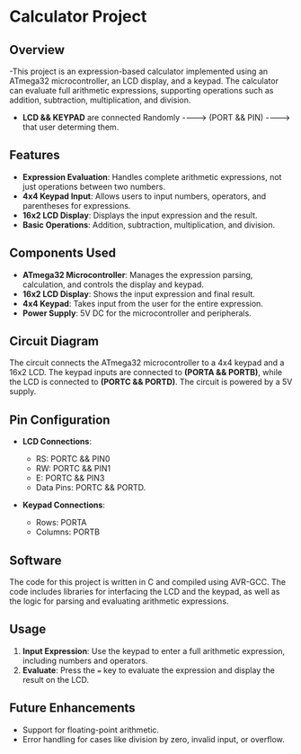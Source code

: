 # Calculator Project

## Overview
-This project is an expression-based calculator implemented using an ATmega32 microcontroller, an LCD display, and a keypad. The calculator can evaluate full arithmetic expressions, supporting operations such as addition, subtraction, multiplication, and division.
- **LCD && KEYPAD** are connected Randomly ----> (PORT && PIN) ----> that user determing them.

## Features
- **Expression Evaluation**: Handles complete arithmetic expressions, not just operations between two numbers.
- **4x4 Keypad Input**: Allows users to input numbers, operators, and parentheses for expressions.
- **16x2 LCD Display**: Displays the input expression and the result.
- **Basic Operations**: Addition, subtraction, multiplication, and division.

## Components Used
- **ATmega32 Microcontroller**: Manages the expression parsing, calculation, and controls the display and keypad.
- **16x2 LCD Display**: Shows the input expression and final result.
- **4x4 Keypad**: Takes input from the user for the entire expression.
- **Power Supply**: 5V DC for the microcontroller and peripherals.
  

## Circuit Diagram
The circuit connects the ATmega32 microcontroller to a 4x4 keypad and a 16x2 LCD. The keypad inputs are connected to **(PORTA && PORTB)**, while the LCD is connected to **(PORTC && PORTD)**. The circuit is powered by a 5V supply.

## Pin Configuration
- **LCD Connections**:
  - RS: PORTC && PIN0
  - RW: PORTC && PIN1
  - E:  PORTC && PIN3
  - Data Pins: PORTC && PORTD.
  
- **Keypad Connections**:
  - Rows: PORTA
  - Columns: PORTB

## Software
The code for this project is written in C and compiled using AVR-GCC. The code includes libraries for interfacing the LCD and the keypad, as well as the logic for parsing and evaluating arithmetic expressions.

## Usage
1. **Input Expression**: Use the keypad to enter a full arithmetic expression, including numbers and operators.
2. **Evaluate**: Press the `=` key to evaluate the expression and display the result on the LCD.

## Future Enhancements
- Support for floating-point arithmetic.
- Error handling for cases like division by zero, invalid input, or overflow.
